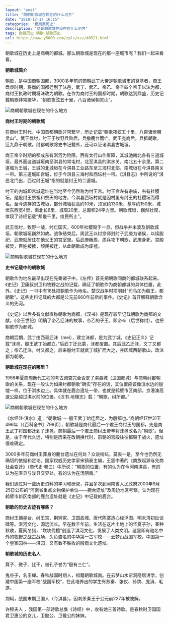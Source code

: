 ```yaml
---
layout: "post"
title: "商朝朝歌城在现在的什么地方"
date: "2018-12-17 16:15"
categories: "夏商周历史"
description: "商朝朝歌城在现在的什么地方"
tags: 商朝历史 朝歌 朝歌历史
url: https://www.y5000.com/zgls/xsz/40521.html
---
```






朝歌城在历史上是商朝的都城。那么朝歌城是现在的那一座城市呢？我们一起来看看。

 **朝歌城简介**

朝歌，是中国商朝国都，3000多年前的商朝武丁大帝是朝歌城市的奠基者，商王盘庚时期，将商的国都迁到了沬邑，武丁、武乙、帝乙、帝辛四个帝王以沬为都，商纣王执政时期将沬改为朝歌。在作为商纣王的国都时期，朝歌达到鼎盛，历史记载朝歌非常繁华，“朝歌夜弦五十里，八百诸侯朝灵山”。

![商朝朝歌城在现在的什么地方](https://img.y5000.com/uploads/allimg/190123/3a4c07141572428d7ce501d32972afa5.jpg)

 **商纣王时期的朝歌城**

在商纣王时代，中国首都朝歌非常繁华，历史记载“朝歌夜弦五十里，八百诸侯朝灵山”。武王伐纣，纣王于牧野兵败后，兵撤鹿台而亡。武王克商后，兵抵朝歌，迁九鼎于朝歌。纣都朝歌除史书记载外，还可以证诸淇县古城垣。

商王帝辛时期的都成东有淇河为险阻，西有太行山作屏障，其城池南北各有三道城垣，最外面这道城垣南至淇县的常屯村，北至淇县的淇水关，南北五十余里。第二道城为王城，王城的北城垣在今淇县工业路东至三海村北部，南城垣在今淇县南关一带。第三道城即宫城，位于今淇县三海村和西坛村一带。《淇县志》中所说的“淇邑北门出，西过纣王城”指的就是纣王的二道城。

纣王的内城即宫城遗址在当地至今仍然称为纣王宫。纣王宫左有宗庙，右有社稷坛，是殷纣王祭祖和祭天的地方，今淇县西坛村就是因村里有纣王的社稷坛而得名。至今遗存的古城垣，部分城墙犹高约10米，顶宽约130米，基厚约150米，城垣东西宽4里，南北长6里，城周20里，总面积24平方里。朝歌城垣，巍然壮观，体现了诗经记载“邦畿千里，维民所止”。

武王伐纣，牧野一战，纣亡国灭，600年社稷毁于一旦。但战争并未波及朝歌城垣，朝歌城垣巍然如故。战争结束后，周武王以纣京师封纣子武庚为诸侯，以续殷祀，武庚就居住在他父王的宫室里。后武庚叛周，周兵攻下朝歌，武庚身死，宫殿被焚，百姓被掳，顽民被迁，从此朝歌成为废墟。

![商朝朝歌城在现在的什么地方](https://img.y5000.com/uploads/allimg/190123/a1d2d38aa0422db5197bcfc089fb2a96.jpg)

 **史书记载中的朝歌城**  

朝歌作为地名最早出现在先秦诸子中。《左传》首先把朝歌同商的都城联系起来。《史记》卫康叔封卫和牧野之战的记载，确证了朝歌作为商朝都城的具体位置，此外，《史记》一书中有18处把朝歌作为地名。楚汉战争时项羽封“司马卬为殷王，都朝歌”。这些史料记载的大都是公元前660年前后的事件。《史记》首开解释朝歌含义的先河。

《史记》以后多有文献直称朝歌为商都，《汉书》是现存较早记载朝歌为商都的文献。《帝王世纪》明确了帝乙迁沬的故事，帝乙的子王，即帝辛（后世称纣），也把朝歌作为都城。

商朝后期，武丁由西亳迁沬（mei），建立沬都，是为武丁城。《史记正义》记载“沫邑，殷王武丁始都立。”后武丁迁北蒙，沬都废置。其后武乙迁沬，文丁又都之；帝乙迁沬，纣又都之。后来殷纣王就武丁城扩而大之，并因城西朝歌山，改沬都为朝歌。

 **朝歌城在现在的哪里？**  

1998年夏商周断代工程的考古调查完全否定了淇县城（卫国都城）与商朝纣都朝歌的关系，现在一般认为如果纣都朝歌“确实”存在的话，其位置应该像洹水边的殷墟一样，位于淇水边上。具体就在鹿台遗址一带，也就是鹤壁市区南部，京港澳高速公路越过淇水前的位置。《汉书.地理志》载：“朝歌，纣所都。”

![商朝朝歌城在现在的什么地方](https://img.y5000.com/uploads/allimg/190123/ef6c614182e562931715d9ad4a0bda82.jpg)

《水经注·淇水》道：“朝歌城······殷王武丁始迁居之，为殷都也。”商朝经17世31王496年（《百科全书》798页），朝歌城是商代最后一个君王商纣王的国都，先是商王武丁将国都迁到了沬邑，商朝最后一个君王商纣王帝辛将沬邑改名为“朝歌”。但是，由于年代久远，特别是历来在改朝换代时，前朝的宫殿往往都毁于战火，遗址很难确定。

3000多年前商纣王葬身的鹿台遗址在何处？众说纷纭，莫衷一是，至今也仍然无确切的依据和定论。国家权威历史学家宋镇豪主编，王震中著的《商族起源与先商社会变迁》（商代史·卷三）中所说：“朝歌的位置，有的认为在今河南淇县，有的认为在淇县与浚县交界处，有的认为在汤阴南。”

我们通过对一些历史资料的学习和研究，并且多次到河南省人民政府2000年9月25日公布的“河南省重点文物保护单位——鹿台遗址”及周边地区考察，认为现在鹤壁市新区南部的鹿台遗址就是《史记》中记载的鹿台。

 **朝歌的历史古迹有哪些？**  

商纣王摘星台、纣王宫、荆轲冢、卫国故城、唐代陈婆造心经浮图、明末清初扯谈碑等。淇河文化，源远流长。早在数千年前，生活在这片土地上的华夏子孙，春种秋收，夏网冬猎，“坎坎伐檀”创造了淇河文化，发展了人类文明。这里即有驰名中外的牧野之战古战场，久负盛名的中华第一古军校——云梦山战国军校，中国第一个皇家园林——淇园，又有数不胜收的殷商文化遗址。

 **朝歌城的历史名人**

箕子、微子、比干，被孔子誉为“殷有三仁”。

鬼谷子，名王蝉。春秋战国时期人，祖籍朝歌城南。在云梦山水帘洞隐居讲学，创建中国第一座军校“战国军校”，在此培养出的学生有苏秦、张仪、孙膑、庞涓、毛遂。

荆轲，战国末期卫国人（今淇县）。因刺杀秦王于公元前227年被肢解。

许穆夫人 ，我国第一部诗歌总集《诗经》中，收有她三首诗歌。是春秋时卫国国君卫惠公的女儿，卫懿公、卫戴公的妹妹。
